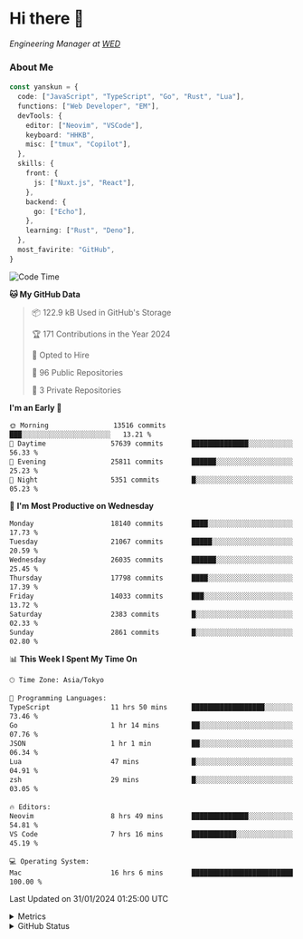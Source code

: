 # Hi there&nbsp;:wave:

<!-- ![Alt text](https://spotify-recently-played-readme.vercel.app/api?user=31kynbuubkiu3r4qh4hjuaglhfay) -->

_Engineering Manager at [WED](https://github.com/wedinc)_

### About Me

```ts
const yanskun = {
  code: ["JavaScript", "TypeScript", "Go", "Rust", "Lua"],
  functions: ["Web Developer", "EM"],
  devTools: {
    editor: ["Neovim", "VSCode"],
    keyboard: "HHKB",
    misc: ["tmux", "Copilot"],
  },
  skills: {
    front: {
      js: ["Nuxt.js", "React"],
    },
    backend: {
      go: ["Echo"],
    },
    learning: ["Rust", "Deno"],
  },
  most_favirite: "GitHub",
}
```

<!--START_SECTION:waka-->
![Code Time](http://img.shields.io/badge/Code%20Time-676%20hrs%2056%20mins-blue)

**🐱 My GitHub Data** 

> 📦 122.9 kB Used in GitHub's Storage 
 > 
> 🏆 171 Contributions in the Year 2024
 > 
> 💼 Opted to Hire
 > 
> 📜 96 Public Repositories 
 > 
> 🔑 3 Private Repositories 
 > 
**I'm an Early 🐤** 

```text
🌞 Morning                13516 commits       ███░░░░░░░░░░░░░░░░░░░░░░   13.21 % 
🌆 Daytime                57639 commits       ██████████████░░░░░░░░░░░   56.33 % 
🌃 Evening                25811 commits       ██████░░░░░░░░░░░░░░░░░░░   25.23 % 
🌙 Night                  5351 commits        █░░░░░░░░░░░░░░░░░░░░░░░░   05.23 % 
```
📅 **I'm Most Productive on Wednesday** 

```text
Monday                   18140 commits       ████░░░░░░░░░░░░░░░░░░░░░   17.73 % 
Tuesday                  21067 commits       █████░░░░░░░░░░░░░░░░░░░░   20.59 % 
Wednesday                26035 commits       ██████░░░░░░░░░░░░░░░░░░░   25.45 % 
Thursday                 17798 commits       ████░░░░░░░░░░░░░░░░░░░░░   17.39 % 
Friday                   14033 commits       ███░░░░░░░░░░░░░░░░░░░░░░   13.72 % 
Saturday                 2383 commits        █░░░░░░░░░░░░░░░░░░░░░░░░   02.33 % 
Sunday                   2861 commits        █░░░░░░░░░░░░░░░░░░░░░░░░   02.80 % 
```


📊 **This Week I Spent My Time On** 

```text
🕑︎ Time Zone: Asia/Tokyo

💬 Programming Languages: 
TypeScript               11 hrs 50 mins      ██████████████████░░░░░░░   73.46 % 
Go                       1 hr 14 mins        ██░░░░░░░░░░░░░░░░░░░░░░░   07.76 % 
JSON                     1 hr 1 min          ██░░░░░░░░░░░░░░░░░░░░░░░   06.34 % 
Lua                      47 mins             █░░░░░░░░░░░░░░░░░░░░░░░░   04.91 % 
zsh                      29 mins             █░░░░░░░░░░░░░░░░░░░░░░░░   03.05 % 

🔥 Editors: 
Neovim                   8 hrs 49 mins       ██████████████░░░░░░░░░░░   54.81 % 
VS Code                  7 hrs 16 mins       ███████████░░░░░░░░░░░░░░   45.19 % 

💻 Operating System: 
Mac                      16 hrs 6 mins       █████████████████████████   100.00 % 
```


 Last Updated on 31/01/2024 01:25:00 UTC
<!--END_SECTION:waka-->

<details>
  <summary>Metrics</summary>
  <img src="https://github.com/yanskun/yanskun/blob/main/github-metrics.svg" alt="Metrics">
</details>

<details>
  <summary>GitHub Status</summary>
  <picture>
    <source media="(prefers-color-scheme: dark)" srcset="https://raw.githubusercontent.com/yanskun/yanskun/master/profile-summary-card-output/nord_dark/0-profile-details.svg">
   <img src="https://raw.githubusercontent.com/yanskun/yanskun/master/profile-summary-card-output/default/0-profile-details.svg">
  </picture>
  <br>
  <picture>
    <source media="(prefers-color-scheme: dark)" srcset="https://raw.githubusercontent.com/yanskun/yanskun/master/profile-summary-card-output/nord_dark/1-repos-per-language.svg">
   <img src="https://raw.githubusercontent.com/yanskun/yanskun/master/profile-summary-card-output/default/1-repos-per-language.svg">
  </picture>
  <picture>
    <source media="(prefers-color-scheme: dark)" srcset="https://raw.githubusercontent.com/yanskun/yanskun/master/profile-summary-card-output/nord_dark/2-most-commit-language.svg">
   <img src="https://raw.githubusercontent.com/yanskun/yanskun/master/profile-summary-card-output/default/2-most-commit-language.svg">
  </picture>
  <br>
  <picture>
    <source media="(prefers-color-scheme: dark)" srcset="https://raw.githubusercontent.com/yanskun/yanskun/master/profile-summary-card-output/nord_dark/3-stats.svg">
   <img src="https://raw.githubusercontent.com/yanskun/yanskun/master/profile-summary-card-output/default/3-stats.svg">
  </picture>
  <picture>
    <source media="(prefers-color-scheme: dark)" srcset="https://raw.githubusercontent.com/yanskun/yanskun/master/profile-summary-card-output/nord_dark/4-productive-time.svg">
   <img src="https://raw.githubusercontent.com/yanskun/yanskun/master/profile-summary-card-output/default/4-productive-time.svg">
  </picture>
</details>
